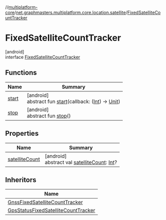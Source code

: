 //[multiplatform-core](../../../index.md)/[net.graphmasters.multiplatform.core.location.satellite](../index.md)/[FixedSatelliteCountTracker](index.md)

# FixedSatelliteCountTracker

[android]\
interface [FixedSatelliteCountTracker](index.md)

## Functions

| Name | Summary |
|---|---|
| [start](start.md) | [android]<br>abstract fun [start](start.md)(callback: ([Int](https://kotlinlang.org/api/latest/jvm/stdlib/kotlin/-int/index.html)) -&gt; [Unit](https://kotlinlang.org/api/latest/jvm/stdlib/kotlin/-unit/index.html)) |
| [stop](stop.md) | [android]<br>abstract fun [stop](stop.md)() |

## Properties

| Name | Summary |
|---|---|
| [satelliteCount](satellite-count.md) | [android]<br>abstract val [satelliteCount](satellite-count.md): [Int](https://kotlinlang.org/api/latest/jvm/stdlib/kotlin/-int/index.html)? |

## Inheritors

| Name |
|---|
| [GnssFixedSatelliteCountTracker](../-gnss-fixed-satellite-count-tracker/index.md) |
| [GpsStatusFixedSatelliteCountTracker](../-gps-status-fixed-satellite-count-tracker/index.md) |

